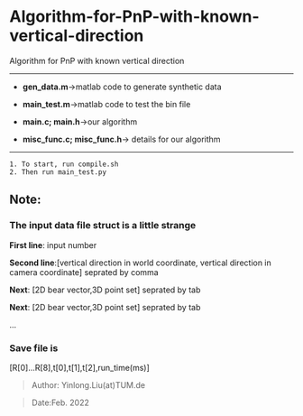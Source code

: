 # Algorithm-for-PnP-with-known-vertical-direction
Algorithm for PnP with known vertical direction
***********

+ **gen_data.m**->matlab code to generate synthetic data
+ **main_test.m**->matlab code to test the bin file


+ **main.c; main.h**->our algorithm
+ **misc_func.c; misc_func.h**-> details for our algorithm
**************
```
1. To start, run compile.sh
2. Then run main_test.py 
```

## Note:

### The input data file struct is a little strange

**First line**: input number

**Second line**:[vertical direction in world coordinate, vertical direction in camera coordinate] seprated by comma

**Next**: [2D bear vector,3D point set] seprated by tab

**Next**: [2D bear vector,3D point set] seprated by tab

...

### Save file is
[R[0]...R[8],t[0],t[1],t[2],run_time(ms)]

  >Author: Yinlong.Liu(at)TUM.de
  
  >Date:Feb. 2022



